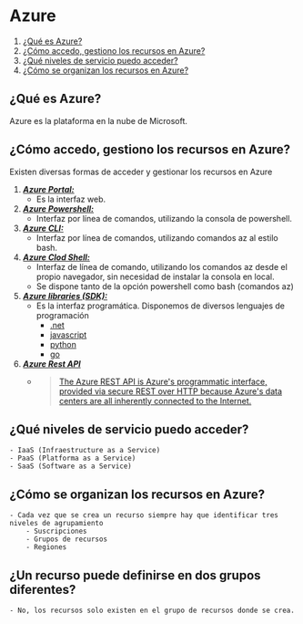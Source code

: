 # Azure  

1. [¿Qué es Azure?](#qué-es-azure)
2. [¿Cómo accedo, gestiono los recursos en Azure?](#cómo-gestiono-los-recursos-en-Azure)
3. [¿Qué niveles de servicio puedo acceder?](#qué-niveles-de-servicio-puedo-acceder)
4. [¿Cómo se organizan los recursos en Azure?](#cómo-se-organizan-los-recursos-en-Azure)

## ¿Qué es Azure?

Azure es la plataforma en la nube de Microsoft.

## ¿Cómo accedo, gestiono los recursos en Azure?

Existen diversas formas de acceder y gestionar los recursos en Azure
1. [***Azure Portal:***](https://docs.microsoft.com/en-us/azure/developer/python/cloud-development-provisioning#azure-portal)
    - Es la interfaz web.
2. [***Azure Powershell:***](https://docs.microsoft.com/en-us/powershell/azure/?view=azps-5.9.0)
    - Interfaz por línea de comandos, utilizando la consola de powershell.
3. [***Azure CLI:***](https://docs.microsoft.com/en-us/cli/azure/get-started-with-azure-cli)
    - Interfaz por línea de comandos, utilizando comandos az al estilo bash.
4. [***Azure Clod Shell:***](https://docs.microsoft.com/en-us/azure/cloud-shell/overview)
    - Interfaz de línea de comando, utilizando  los comandos az desde el propio navegador, sin necesidad de instalar la consola en local.
    - Se dispone tanto de la opción powershell como bash (comandos az)
5. [***Azure libraries (SDK):***](https://azure.microsoft.com/en-us/downloads/)
    - Es la interfaz programática. Disponemos de diversos lenguajes de programación 
        - [.net](https://docs.microsoft.com/en-us/dotnet/azure/sdk/azure-sdk-for-dotnet)
        - [javascript](https://docs.microsoft.com/en-us/azure/developer/javascript/?view=azure-node-latest)
        - [python](https://docs.microsoft.com/en-us/azure/developer/python/?view=azure-python)        
        - [go](https://aka.ms/azsdk/go/docs)
6. [***Azure Rest API***]()
    - > [The Azure REST API is Azure's programmatic interface, provided via secure REST over HTTP because Azure's data centers are all inherently connected to the Internet.](https://docs.microsoft.com/en-us/azure/developer/python/cloud-development-provisioning#azure-rest-api-and-azure-libraries)

## ¿Qué niveles de servicio puedo acceder?
    - IaaS (Infraestructure as a Service)
    - PaaS (Platforma as a Service)
    - SaaS (Software as a Service)

## ¿Cómo se organizan los recursos en Azure?
    - Cada vez que se crea un recurso siempre hay que identificar tres niveles de agrupamiento    
        - Suscripciones
        - Grupos de recursos
        - Regiones
    
## ¿Un recurso puede definirse en dos grupos diferentes?
    - No, los recursos solo existen en el grupo de recursos donde se crea.

